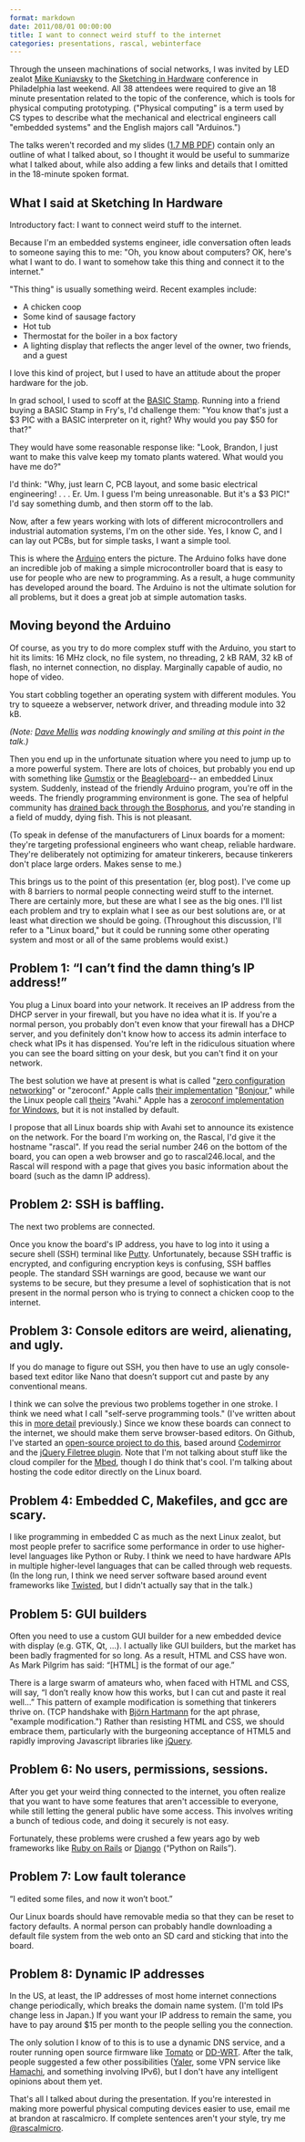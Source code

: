 ```yaml
---
format: markdown
date: 2011/08/01 00:00:00
title: I want to connect weird stuff to the internet
categories: presentations, rascal, webinterface
---
```


Through the unseen machinations of social networks, I was invited by LED zealot [Mike Kuniavsky][1] to the [Sketching in Hardware][2] conference in Philadelphia last weekend. All 38 attendees were required to give an 18 minute presentation related to the topic of the conference, which is tools for physical computing prototyping. ("Physical computing" is a term used by CS types to describe what the mechanical and electrical engineers call "embedded systems" and the English majors call "Arduinos.")

The talks weren't recorded and my slides ([1.7 MB PDF][30]) contain only an outline of what I talked about, so I thought it would be useful to summarize what I talked about, while also adding a few links and details that I omitted in the 18-minute spoken format.

## What I said at Sketching In Hardware ##

Introductory fact: I want to connect weird stuff to the internet.

Because I'm an embedded systems engineer, idle conversation often leads to someone saying this to me:
"Oh, you know about computers? OK, here's what I want to do. I want to somehow take this thing and connect it to the internet."

"This thing" is usually something weird. Recent examples include:

* A chicken coop
* Some kind of sausage factory
* Hot tub
* Thermostat for the boiler in a box factory
* A lighting display that reflects the anger level of the owner, two friends, and a guest

I love this kind of project, but I used to have an attitude about the proper hardware for the job.

In grad school, I used to scoff at the [BASIC Stamp][11]. Running into a friend buying a BASIC Stamp in Fry's, I'd challenge them: "You know that's just a $3 PIC with a BASIC interpreter on it, right? Why would you pay $50 for that?"

They would have some reasonable response like: "Look, Brandon, I just want to make this valve keep my tomato plants watered. What would you have me do?"

I'd think: "Why, just learn C, PCB layout, and some basic electrical engineering! . . . Er. Um. I guess I'm being unreasonable. But it's a $3 PIC!" I'd say something dumb, and then storm off to the lab.

Now, after a few years working with lots of different microcontrollers and industrial automation systems, I'm on the other side. Yes, I know C, and I can lay out PCBs, but for simple tasks, I want a simple tool.

This is where the [Arduino][12] enters the picture. The Arduino folks have done an incredible job of making a simple microcontroller board that is easy to use for people who are new to programming. As a result, a huge community has developed around the board. The Arduino is not the ultimate solution for all problems, but it does a great job at simple automation tasks.

## Moving beyond the Arduino ##

Of course, as you try to do more complex stuff with the Arduino, you start to hit its limits: 16 MHz clock, no file system, no threading, 2 kB RAM, 32 kB of flash, no internet connection, no display. Marginally capable of audio, no hope of video.

You start cobbling together an operating system with different modules. You try to squeeze a webserver, network driver, and threading module into 32 kB.

*(Note: [Dave Mellis][3] was nodding knowingly and smiling at this point in the talk.)*

Then you end up in the unfortunate situation where you need to jump up to a more powerful system. There are lots of choices, but probably you end up with something like [Gumstix][4] or the [Beagleboard][5]-- an embedded Linux system. Suddenly, instead of the friendly Arduino program, you're off in the weeds. The friendly programming environment is gone. The sea of helpful community has [drained back through the Bosphorus][6], and you're standing in a field of muddy, dying fish. This is not pleasant.

(To speak in defense of the manufacturers of Linux boards for a moment: they're targeting professional engineers who want cheap, reliable hardware. They're deliberately not optimizing for amateur tinkerers, because tinkerers don't place large orders. Makes sense to me.)

This brings us to the point of this presentation (er, blog post). I've come up with 8 barriers to normal people connecting weird stuff to the internet. There are certainly more, but these are what I see as the big ones. I'll list each problem and try to explain what I see as our best solutions are, or at least what direction we should be going. (Throughout this discussion, I'll refer to a "Linux board," but it could be running some other operating system and most or all of the same problems would exist.)

## Problem 1: “I can’t find the damn thing’s IP address!” ##

You plug a Linux board into your network. It receives an IP address from the DHCP server in your firewall, but you have no idea what it is. If you're a normal person, you probably don't even know that your firewall has a DHCP server, and you definitely don't know how to access its admin interface to check what IPs it has dispensed. You're left in the ridiculous situation where you can see the board sitting on your desk, but you can't find it on your network.

The best solution we have at present is what is called "[zero configuration networking][13]" or "zeroconf." Apple calls [their implementation][14] "[Bonjour][15]," while the Linux people call [theirs][16] "Avahi." Apple has a [zeroconf implementation for Windows][17], but it is not installed by default.

I propose that all Linux boards ship with Avahi set to announce its existence on the network. For the board I'm working on, the Rascal, I'd give it the hostname "rascal<serial number>". If you read the serial number 246 on the bottom of the board, you can open a web browser and go to rascal246.local, and the Rascal will respond with a page that gives you basic information about the board (such as the damn IP address).

## Problem 2: SSH is baffling. ##

The next two problems are connected.

Once you know the board's IP address, you have to log into it using a secure shell (SSH) terminal like [Putty][20]. Unfortunately, because SSH traffic is encrypted, and configuring encryption keys is confusing, SSH baffles people. The standard SSH warnings are good, because we want our systems to be secure, but they presume a level of sophistication that is not present in the normal person who is trying to connect a chicken coop to the internet.

## Problem 3: Console editors are weird, alienating, and ugly. ##

If you do manage to figure out SSH, you then have to use an ugly console-based text editor like Nano that doesn’t support cut and paste by any conventional means.

I think we can solve the previous two problems together in one stroke. I think we need what I call "self-serve programming tools." (I've written about this in [more detail][10] previously.) Since we know these boards can connect to the internet, we should make them serve browser-based editors. On Github, I've started an [open-source project to do this][21], based around [Codemirror][25] and the [jQuery Filetree plugin][26]. Note that I'm not talking about stuff like the cloud compiler for the [Mbed][22], though I do think that's cool. I'm talking about hosting the code editor directly on the Linux board.

## Problem 4: Embedded C, Makefiles, and gcc are scary. ##

I like programming in embedded C as much as the next Linux zealot, but most people prefer to sacrifice some performance in order to use higher-level languages like Python or Ruby. I think we need to have hardware APIs in multiple higher-level languages that can be called through web requests. (In the long run, I think we need server software based around event frameworks like [Twisted][23], but I didn't actually say that in the talk.)

## Problem 5: GUI builders ##

Often you need to use a custom GUI builder for a new embedded device with display (e.g. GTK, Qt, …). I actually like GUI builders, but the market has been badly fragmented for so long. As a result, HTML and CSS have won. As Mark Pilgrim has said: “[HTML] is the format of our age.”

There is a large swarm of amateurs who, when faced with HTML and CSS, will say, “I don’t really know how this works, but I can cut and paste it real well...” This pattern of example modification is something that tinkerers thrive on. (TCP handshake with [Björn Hartmann][7] for the apt phrase, "example modification.") Rather than resisting HTML and CSS, we should embrace them, particularly with the burgeoning acceptance of HTML5 and rapidly improving Javascript libraries like [jQuery][24].

## Problem 6: No users, permissions, sessions. ##

After you get your weird thing connected to the internet, you often realize that you want to have some features that aren't accessible to everyone, while still letting the general public have some access. This involves writing a bunch of tedious code, and doing it securely is not easy.

Fortunately, these problems were crushed a few years ago by web frameworks like [Ruby on Rails][8] or [Django][9] (“Python on Rails”).

## Problem 7: Low fault tolerance ##

“I edited some files, and now it won’t boot.”

Our Linux boards should have removable media so that they can be reset to factory defaults. A normal person can probably handle downloading a default file system from the web onto an SD card and sticking that into the board.

## Problem 8: Dynamic IP addresses ##

In the US, at least, the IP addresses of most home internet connections change periodically, which breaks the domain name system. (I'm told IPs change less in Japan.) If you want your IP address to remain the same, you have to pay around $15 per month to the people selling you the connection.

The only solution I know of to this is to use a dynamic DNS service, and a router running open source firmware like [Tomato][18] or [DD-WRT][19]. After the talk, people suggested a few other possibilities ([Yaler][27], some VPN service like [Hamachi][28], and something involving IPv6), but I don't have any intelligent opinions about them yet.

That's all I talked about during the presentation. If you're interested in making more powerful physical computing devices easier to use, email me at brandon at rascalmicro. If complete sentences aren't your style, try me [@rascalmicro][29].

[1]: http://thingm.com/about-us/team/mike-kuniavsky.html
[2]: http://sketching11.com
[3]: http://dam.mellis.org/
[4]: http://gumstix.com
[5]: http://beagleboard.org
[6]: http://en.wikipedia.org/wiki/Black_Sea_deluge_theory
[7]: http://bjoern.org/
[8]: http://rubyonrails.org/
[9]: https://www.djangoproject.com/
[10]: /blog/2011/07/06/self-serve-programming-tools/
[11]: http://www.parallax.com/tabid/295/Default.aspx
[12]: http://arduino.cc
[13]: http://zeroconf.org/
[14]: http://www.apple.com/support/bonjour/
[15]: https://twitter.com/#!/carladiana_/status/97676155359989761
[16]: http://avahi.org/
[17]: http://support.apple.com/kb/DL999
[18]: http://www.polarcloud.com/tomato
[19]: http://www.dd-wrt.com/site/index
[20]: http://www.chiark.greenend.org.uk/~sgtatham/putty/
[21]: https://github.com/rascalmicro/control-freak
[22]: http://mbed.org/
[23]: http://twistedmatrix.com/trac/
[24]: http://jquery.com/
[25]: http://codemirror.net
[26]: http://abeautifulsite.net/blog/2008/03/jquery-file-tree/
[27]: https://yaler.net/
[28]: https://secure.logmein.com/products/hamachi/
[29]: https://twitter.com/#!/rascalmicro
[30]: /files/presentations/2011-07-31-sketching11-weird-stuff-to-the-internet.pdf
